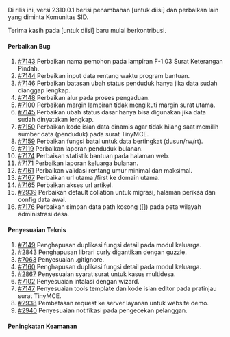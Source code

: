 Di rilis ini, versi 2310.0.1 berisi penambahan [untuk diisi] dan perbaikan lain yang diminta Komunitas SID.

Terima kasih pada [untuk diisi] baru mulai berkontribusi.

#### Perbaikan Bug
1. [#7143](https://github.com/OpenSID/OpenSID/issues/7143) Perbaikan nama pemohon pada lampiran F-1.03 Surat Keterangan Pindah.
2. [#7144](https://github.com/OpenSID/OpenSID/issues/7144) Perbaikan input data rentang waktu program bantuan.
3. [#7146](https://github.com/OpenSID/OpenSID/issues/7146) Perbaikan batasan ubah status penduduk hanya jika data sudah dianggap lengkap.
4. [#7148](https://github.com/OpenSID/OpenSID/issues/7148) Perbaikan alur pada proses pengaduan.
5. [#7100](https://github.com/OpenSID/OpenSID/issues/7100) Perbaikan margin lampiran tidak mengikuti margin surat utama.
6. [#7145](https://github.com/OpenSID/OpenSID/issues/7145) Perbaikan ubah status dasar hanya bisa digunakan jika data sudah dinyatakan lengkap.
7. [#7150](https://github.com/OpenSID/OpenSID/issues/7150) Perbaikan kode isian data dinamis agar tidak hilang saat memilih sumber data (penduduk) pada surat TinyMCE.
8. [#7159](https://github.com/OpenSID/OpenSID/issues/7159) Perbaikan fungsi batal untuk data bertingkat (dusun/rw/rt).
9. [#7119](https://github.com/OpenSID/OpenSID/issues/7119) Perbaikan laporan penduduk bulanan.
10. [#7174](https://github.com/OpenSID/OpenSID/issues/7174) Perbaikan statistik bantuan pada halaman web.
11. [#7171](https://github.com/OpenSID/OpenSID/issues/7171) Perbaikan laporan keluarga bulanan.
12. [#7161](https://github.com/OpenSID/OpenSID/issues/7161) Perbaikan validasi rentang umur minimal dan maksimal.
13. [#7167](https://github.com/OpenSID/OpenSID/issues/7167) Perbaikan url utama /first ke domain utama.
14. [#7165](https://github.com/OpenSID/OpenSID/issues/7165) Perbaikan akses url artikel.
15. [#2939](https://github.com/OpenSID/premium/issues/2939) Perbaikan default collation untuk migrasi, halaman periksa dan config data awal.
16. [#7176](https://github.com/OpenSID/OpenSID/issues/7176) Perbaikan simpan data path kosong ([]) pada peta wilayah administrasi desa.


#### Penyesuaian Teknis
1. [#7149](https://github.com/OpenSID/OpenSID/issues/7149) Penghapusan duplikasi fungsi detail pada modul keluarga.
2. [#2843](https://github.com/OpenSID/premium/issues/2843) Penghapusan librari curly digantikan dengan guzzle.
3. [#7063](https://github.com/OpenSID/OpenSID/issues/7063) Penyesuaian .gitignore.
4. [#7160](https://github.com/OpenSID/OpenSID/issues/7160) Penghapusan duplikasi fungsi detail pada modul keluarga.
5. [#2867](https://github.com/OpenSID/premium/issues/2867) Penyesuaian syarat surat untuk kasus multidesa.
6. [#7102](https://github.com/OpenSID/OpenSID/issues/7102) Penyesuaian intalasi dengan wizard.
7. [#7147](https://github.com/OpenSID/OpenSID/issues/7147) Penyesuaian tools template dan kode isian editor pada pratinjau surat TinyMCE.
8. [#2938](https://github.com/OpenSID/premium/issues/2938) Pembatasan request ke server layanan untuk website demo.
9. [#2940](https://github.com/OpenSID/premium/issues/2940) Penyesuaian notifikasi pada pengecekan pelanggan.

#### Peningkatan Keamanan

